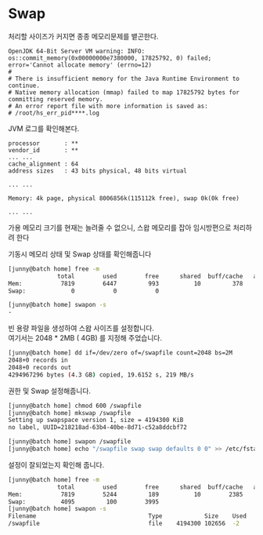 # Swap

처리할 사이즈가 커지면 종종 메모리문제를 뱉곤한다.

```
OpenJDK 64-Bit Server VM warning: INFO: os::commit_memory(0x00000000e7380000, 17825792, 0) failed; error='Cannot allocate memory' (errno=12)
#
# There is insufficient memory for the Java Runtime Environment to continue.
# Native memory allocation (mmap) failed to map 17825792 bytes for committing reserved memory.
# An error report file with more information is saved as:
# /root/hs_err_pid****.log
```

JVM 로그를 확인해본다.

```
processor       : **
vendor_id       : **
... ...
cache_alignment : 64
address sizes   : 43 bits physical, 48 bits virtual

... ...

Memory: 4k page, physical 8006856k(115112k free), swap 0k(0k free)

... ... 

```

가용 메모리 크기를 현재는 늘려줄 수 없으니, 스왑 메모리를 잡아 임시방편으로 처리하려 한다



기동시 메모리 상태 및 Swap 상태를 확인해줍니다

```bash
[junny@batch home] free -m
              total        used        free      shared  buff/cache   available
Mem:           7819        6447         993          10         378        5085
Swap:             0           0           0

[junny@batch home] swapon -s
-
```



빈 용량 파일을 생성하여 스왑 사이즈를 설정합니다.\
여기서는 2048 \* 2MB ( 4GB) 를 지정해 주었습니다.

```bash
[junny@batch home] dd if=/dev/zero of=/swapfile count=2048 bs=2M
2048+0 records in
2048+0 records out
4294967296 bytes (4.3 GB) copied, 19.6152 s, 219 MB/s
```

권한 및 Swap 설정해줍니다.

```bash
[junny@batch home] chmod 600 /swapfile
[junny@batch home] mkswap /swapfile
Setting up swapspace version 1, size = 4194300 KiB
no label, UUID=218218ad-63b4-40be-8d71-c52a8ddcbf72

[junny@batch home] swapon /swapfile
[junny@batch home] echo "/swapfile swap swap defaults 0 0" >> /etc/fstab
```



설정이 잘되었는지 확인해 줍니다.

```bash
[junny@batch home] free -m
              total        used        free      shared  buff/cache   available
Mem:           7819        5244         189          10        2385        2251
Swap:          4095         100        3995
[junny@batch home] swapon -s
Filename                                Type            Size    Used    Priority
/swapfile                               file    4194300 102656  -2
```
